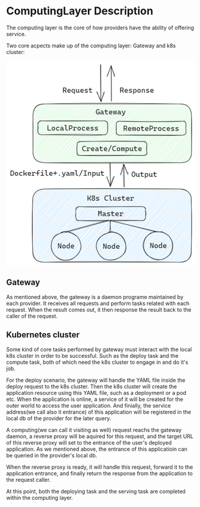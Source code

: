 # ComputingLayer Description

The computing layer is the core of how providers have the ability of offering service.

Two core acpects make up of the computing layer: Gateway and k8s cluster:

<img src="/img/ComputingLayer.png">

## Gateway

As mentioned above, the gateway is a daemon programe maintained by each provider. It receives all requests and perform tasks related with each request. When the result comes out, it then response the result back to the caller of the request.

## Kubernetes cluster

Some kind of core tasks performed by gateway must interact with the local k8s cluster in order to be successful. Such as the deploy task and the compute task, both of which need the k8s cluster to engage in and do it's job. 

For the deploy scenario, the gateway will handle the YAML file inside the deploy request to the k8s cluster. Then the k8s cluster will create the application resource using this YAML file, such as a deployment or a pod etc. When the application is online, a service of it will be created for the outer world to access the user application. And finially, the service address(we call also it entrance) of this application will be registered in the local db of  the provider for the later query.

A computing(we can call it visiting as well) request reachs the gateway daemon, a reverse proxy will be aquired for this request, and the target URL of this reverse proxy will set to the entrance of the user's deployed application. As we mentioned above, the entrance of this applicatioin can be queried in the provider's local db.

When the reverse proxy is ready, it will handle this request, forward it to the application entrance, and finally return the response from the application to the request caller.

At this point, both the deploying task and the serving task are completed within the computing layer.